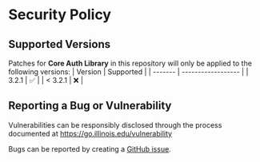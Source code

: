 # Security Policy

## Supported Versions
Patches for **Core Auth Library** in this repository will only be applied to the following versions:
| Version | Supported          |
| ------- | ------------------ |
| 3.2.1   | :white_check_mark: |
| < 3.2.1 | :x:                |

## Reporting a Bug or Vulnerability

Vulnerabilities can be responsibly disclosed through the process
 documented at https://go.illinois.edu/vulnerability

Bugs can be reported by creating a [GitHub issue](https://github.com/rokwire/core-auth-library-go/issues/new?assignees=&labels=bug&template=bug_report.md&title=%5BBUG%5D+).